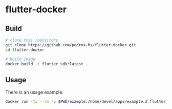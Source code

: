 # flutter-docker

## Build

```bash
# clone this repository
git clone https://github.com/pedrox-hs/flutter-docker.git
cd flutter-docker

# build image
docker build -t flutter_sdk:latest .
```

## Usage

There is an usage example:

```bash
docker run -ti --rm -v $PWD/example:/home/devel/apps/example:Z flutter_sdk:latest bash -c 'cd /home/devel/apps/example && flutter build apk'
```